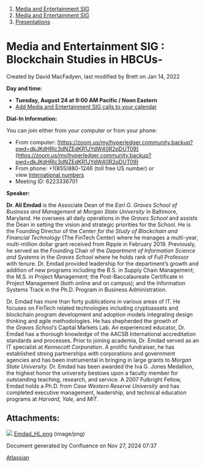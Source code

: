 1. [Media and Entertainment SIG](index.html)
2. [Media and Entertainment SIG](Media-and-Entertainment-SIG_21430277.html)
3. [Presentations](Presentations_21446202.html)

# Media and Entertainment SIG : Blockchain Studies in HBCUs-

Created by David MacFadyen, last modified by Brett on Jan 14, 2022

**Day and time:**

- **Tuesday, August 24 at 9:00 AM Pacific / Noon Eastern**
- [Add Media and Entertainment SIG calls to your calendar](https://lists.hyperledger.org/g/media-entertainment-sig/ics/9762132/457217224/feed.ics)

**Dial-In Information:**

You can join either from your computer or from your phone:

- From computer: [https://zoom.us/my/hyperledger.community.backup?pwd=dkJKdHRlc3dNZEdKR1JYdW40R2pDUT09](https://zoom.us/my/hyperledger.community.backup?pwd=dkJKdHRlc3dNZEdKR1JYdW40R2pDUT09)
- From phone: +1(855)880-1246 (toll free US number) or view [International numbers](https://zoom.us/u/bAaJoyznp)
- Meeting ID: 6223336701
  

**Speaker:**

**Dr. Ali Emdad** is the Associate Dean of the *Earl G. Graves School of Business and Management* at *Morgan State University* in Baltimore, Maryland. He oversees all daily operations in the *Graves School* and assists the Dean in setting the vision and strategic priorities for the School. He is the Founding Director of the *Center for the Study of Blockchain and Financial Technology* (The FinTech Center) where he manages a multi-year, multi-million dollar grant received from Ripple in February 2019. Previously, he served as the Founding Chair of the *Department of Information Science and Systems* in the *Graves School* where he holds rank of Full Professor with tenure. Dr. Emdad provided leadership for the department’s growth and addition of new programs including the B.S. in Supply Chain Management; the M.S. in Project Management; the Post-Baccalaureate Certificate in Project Management (both online and on campus); and the Information Systems Track in the Ph.D. Program in Business Administration.

Dr. Emdad has more than forty publications in various areas of IT. He focuses on FinTech related technologies including cryptoassets and blockchain program development and adoption models integrating design thinking and agile methodologies. He has shepherded the growth of the *Graves School’s* Capital Markets Lab. An experienced educator, Dr. Emdad has a thorough knowledge of the AACSB International accreditation standards and processes. Prior to joining academia, Dr. Emdad served as an IT specialist at *Kennecott Corporation*. A prolific fundraiser, he has established strong partnerships with corporations and government agencies and has been instrumental in bringing in large grants to *Morgan State University.* Dr. Emdad has been awarded the Iva G. Jones Medallion, the highest honor the university bestows upon a faculty member for outstanding teaching, research, and service. A 2007 Fulbright Fellow, Emdad holds a Ph.D. from *Case Western Reserve University* and has completed executive management, leadership, and technical education programs at *Harvard, Yale,* and *MIT*.

## Attachments:

![](images/icons/bullet_blue.gif) [Emdad\_HL.png](attachments/21446568/21457915.png) (image/png)

Document generated by Confluence on Nov 27, 2024 07:37

[Atlassian](http://www.atlassian.com/)
